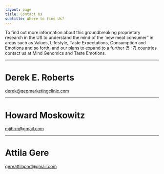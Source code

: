 ```yaml
---
layout: page
title: Contact Us
subtitle: Where to find Us?
---
```

To find out more information about this groundbreaking proprietary 
research in the US to understand the mind of the ‘new meat consumer” in areas such as Values, 
Lifestyle, Taste Expectations, Consumption and Emotions and so forth, and our plans to expand
to a further (5 -7) countries contact us at Mind Genomics and Taste Emotions.

***

# Derek E. Roberts 
[derek@qepmarketingclinic.com](derek@qepmarketingclinic.com)

***

# Howard Moskowitz
[mjihrm@gmail.com](mjihrm@gmail.com)

***

# Attila Gere
[gereattilaphd@gmail.com](gereattilaphd@gmail.com)